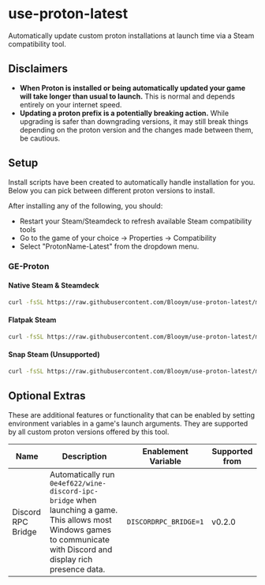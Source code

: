 # use-proton-latest

Automatically update custom proton installations at launch time via a Steam compatibility tool.

## Disclaimers

- **When Proton is installed or being automatically updated your game will take longer than usual to launch.** This is normal and depends entirely on your internet speed.
- **Updating a proton prefix is a potentially breaking action.** While upgrading is safer than downgrading versions, it may still break things depending on the proton version and the changes made between them, be cautious.

## Setup

Install scripts have been created to automatically handle installation for you. Below you can pick between different proton versions to install.

After installing any of the following, you should:
- Restart your Steam/Steamdeck to refresh available Steam compatibility tools
- Go to the game of your choice -> Properties -> Compatibility
- Select "ProtonName-Latest" from the dropdown menu.

### GE-Proton

#### Native Steam & Steamdeck

```sh
curl -fsSL https://raw.githubusercontent.com/Blooym/use-proton-latest/main/setup/install-ge-proton.sh | sh -s ~/.steam/root/compatibilitytools.d/GE-Proton-Latest
```

#### Flatpak Steam

```sh
curl -fsSL https://raw.githubusercontent.com/Blooym/use-proton-latest/main/setup/install-ge-proton.sh | sh -s ~/.var/app/com.valvesoftware.Steam/.steam/root/compatibilitytools.d/GE-Proton-Latest
```

#### Snap Steam (Unsupported)

```sh
curl -fsSL https://raw.githubusercontent.com/Blooym/use-proton-latest/main/setup/install-ge-proton.sh | sh -s ~/snap/steam/common/.steam/root/compatibilitytools.d/
```

## Optional Extras

These are additional features or functionality that can be enabled by setting environment variables in a game's launch arguments. They are supported by all custom proton versions offered by this tool.

| Name               | Description                                                                                                                                                            | Enablement Variable   | Supported from   |
|--------------------|------------------------------------------------------------------------------------------------------------------------------------------------------------------------|-----------------------|----------------- |
| Discord RPC Bridge | Automatically run `0e4ef622/wine-discord-ipc-bridge` when launching a game. This allows most Windows games to communicate with Discord and display rich presence data. | `DISCORDRPC_BRIDGE=1` | v0.2.0           |



